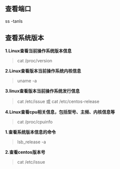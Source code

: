 ## 查看端口

ss -tanls


## 查看系统版本

**1.Linux查看当前操作系统版本信息**  

> cat /proc/version

**2.Linux查看版本当前操作系统内核信息**

> uname -a

**3.linux查看版本当前操作系统发行信息**

> cat /etc/issue 或 cat /etc/centos-release


**4.Linux查看cpu相关信息，包括型号、主频、内核信息等**

> cat /proc/cpuinfo

**1.查看系统版本信息的命令**

> lsb_release -a 

**2.查看centos版本号**

> cat /etc/issue
